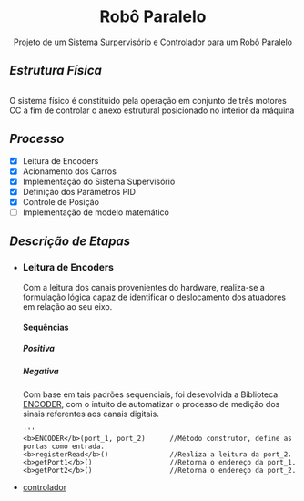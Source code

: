 <h1 align='center'>Robô Paralelo</h1>
<p align='center'>Projeto de um Sistema Surpervisório e Controlador para um Robô Paralelo</p>

<h2><i>Estrutura Física</i></h2>
<img>
<p>O sistema físico é constituido pela operação em conjunto de três motores CC a fim de controlar o anexo estrutural posicionado no interior da máquina</p>

<h2><i>Processo</i></h2>

- [x] Leitura de Encoders
- [x] Acionamento dos Carros
- [x] Implementação do Sistema Supervisório
- [x] Definição dos Parâmetros PID
- [x] Controle de Posição
- [ ] Implementação de modelo matemático

<h2><i>Descrição de Etapas</i></h2>
<ul>
  <li>
    <h3>Leitura de Encoders</h3>
    <p>Com a leitura dos canais provenientes do hardware, realiza-se a formulação lógica capaz de identificar o deslocamento dos atuadores em relação ao seu eixo.</p>
    <h4>Sequências</h4>
    <span>
      <h5>Positiva</h5> 
      <h5>Negativa</h5>
    </span>
    <p>Com base em tais padrões sequenciais, foi desevolvida a Biblioteca <a href='./BIBLIOTECAS/ENCODER'>ENCODER</a>, com o intuito de automatizar o processo de medição dos sinais referentes aos canais digitais.</p>
    
    '''
    <b>ENCODER</b>(port_1, port_2)      //Método construtor, define as portas como entrada.
    <b>registerRead</b>()               //Realiza a leitura da port_2.
    <b>getPort1</b>()                   //Retorna o endereço da port_1.
    <b>getPort2</b>()                   //Retorna o endereço da port_2.
  </li>
  <li>
    <a href='./Controlador'>controlador</a>
    <p></p>
  </li>
<ul>

